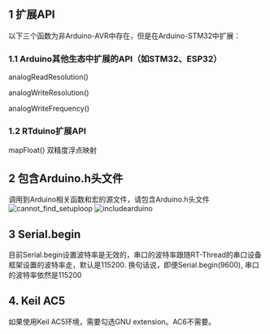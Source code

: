 ## 1 扩展API
以下三个函数为非Arduino-AVR中存在，但是在Arduino-STM32中扩展：
### 1.1 Arduino其他生态中扩展的API（如STM32、ESP32）
analogReadResolution()

analogWriteResolution()

analogWriteFrequency()  

### 1.2 RTduino扩展API

mapFloat() 双精度浮点映射

## 2 包含Arduino.h头文件
调用到Arduino相关函数和宏的源文件，请包含Arduino.h头文件
![cannot_find_setuploop](https://user-images.githubusercontent.com/34888354/172033174-a68d06c9-b7d9-43c8-b26a-3aa0e47c3e51.png)
![includearduino](https://user-images.githubusercontent.com/34888354/172033184-339e902d-23fd-4e59-8d05-198c3397c80a.png)

## 3 Serial.begin
目前Serial.begin设置波特率是无效的，串口的波特率跟随RT-Thread的串口设备框架设置的波特率走，默认是115200.
换句话说，即便Serial.begin(9600), 串口的波特率依然是115200

## 4. Keil AC5
如果使用Keil AC5环境，需要勾选GNU extension。AC6不需要。
